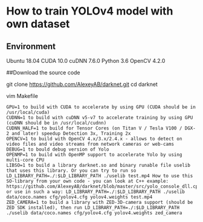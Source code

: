 # How to train YOLOv4 model with own dataset

## Environment
Ubuntu 18.04
CUDA 10.0
cuDNN 7.6.0
Python 3.6
OpenCV 4.2.0

##Download the source code

git clone https://github.com/AlexeyAB/darknet.git
cd darknet

vim Makefile


    GPU=1 to build with CUDA to accelerate by using GPU (CUDA should be in /usr/local/cuda)
    CUDNN=1 to build with cuDNN v5-v7 to accelerate training by using GPU (cuDNN should be in /usr/local/cudnn)
    CUDNN_HALF=1 to build for Tensor Cores (on Titan V / Tesla V100 / DGX-2 and later) speedup Detection 3x, Training 2x
    OPENCV=1 to build with OpenCV 4.x/3.x/2.4.x - allows to detect on video files and video streams from network cameras or web-cams
    DEBUG=1 to bould debug version of Yolo
    OPENMP=1 to build with OpenMP support to accelerate Yolo by using multi-core CPU
    LIBSO=1 to build a library darknet.so and binary runable file uselib that uses this library. Or you can try to run so LD_LIBRARY_PATH=./:$LD_LIBRARY_PATH ./uselib test.mp4 How to use this SO-library from your own code - you can look at C++ example: https://github.com/AlexeyAB/darknet/blob/master/src/yolo_console_dll.cpp or use in such a way: LD_LIBRARY_PATH=./:$LD_LIBRARY_PATH ./uselib data/coco.names cfg/yolov4.cfg yolov4.weights test.mp4
    ZED_CAMERA=1 to build a library with ZED-3D-camera support (should be ZED SDK installed), then run LD_LIBRARY_PATH=./:$LD_LIBRARY_PATH ./uselib data/coco.names cfg/yolov4.cfg yolov4.weights zed_camera

